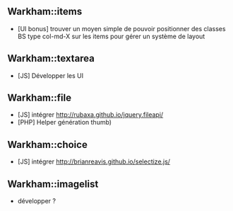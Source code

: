 ## Warkham::items

- [UI bonus] trouver un moyen simple de pouvoir positionner des classes BS type col-md-X sur les items pour gérer un système de layout

## Warkham::textarea

- [JS] Développer les UI

## Warkham::file

- [JS] intégrer http://rubaxa.github.io/jquery.fileapi/
- [PHP] Helper génération thumb)

## Warkham::choice

- [JS] intégrer http://brianreavis.github.io/selectize.js/

## Warkham::imagelist

- développer ?